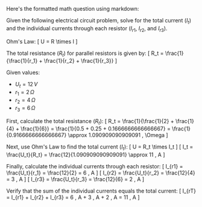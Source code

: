 Here's the formatted math question using markdown:

Given the following electrical circuit problem, solve for the total current ($I_t$) and the individual currents through each resistor ($I_{r1}$, $I_{r2}$, and $I_{r3}$).

Ohm's Law:
\[ U = R \times I \]

The total resistance ($R_t$) for parallel resistors is given by:
\[ R_t = \frac{1}{\frac{1}{r_1} + \frac{1}{r_2} + \frac{1}{r_3}} \]

Given values:
- $U_t = 12 \, V$
- $r_1 = 2 \, \Omega$
- $r_2 = 4 \, \Omega$
- $r_3 = 6 \, \Omega$

First, calculate the total resistance ($R_t$):
\[ R_t = \frac{1}{\frac{1}{2} + \frac{1}{4} + \frac{1}{6}} = \frac{1}{0.5 + 0.25 + 0.1666666666666667} = \frac{1}{0.9166666666666667} \approx 1.090909090909091 \, \Omega \]

Next, use Ohm's Law to find the total current ($I_t$):
\[ U = R_t \times I_t \]
\[ I_t = \frac{U_t}{R_t} = \frac{12}{1.090909090909091} \approx 11 \, A \]

Finally, calculate the individual currents through each resistor:
\[ I_{r1} = \frac{U_t}{r_1} = \frac{12}{2} = 6 \, A \]
\[ I_{r2} = \frac{U_t}{r_2} = \frac{12}{4} = 3 \, A \]
\[ I_{r3} = \frac{U_t}{r_3} = \frac{12}{6} = 2 \, A \]

Verify that the sum of the individual currents equals the total current:
\[ I_{rT} = I_{r1} + I_{r2} + I_{r3} = 6 \, A + 3 \, A + 2 \, A = 11 \, A \]
